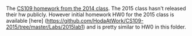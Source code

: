 The [CS109 homework from the 2014 class](http://cs109.github.io/2014/pages/homework.html). The 2015 class hasn't released their hw publicly. However initial homework HW0 for the 2015 class is available [here] (https://github.com/HodaAtWork/CS109-2015/tree/master/Labs/2015lab1) and is pretty similar to HW0 in this folder.
